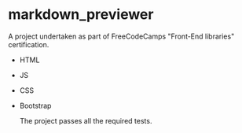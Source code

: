 # markdown_previewer
A project undertaken as part of FreeCodeCamps "Front-End libraries" certification.
- HTML
- JS
- CSS
- Bootstrap

  The project passes all the required tests.
